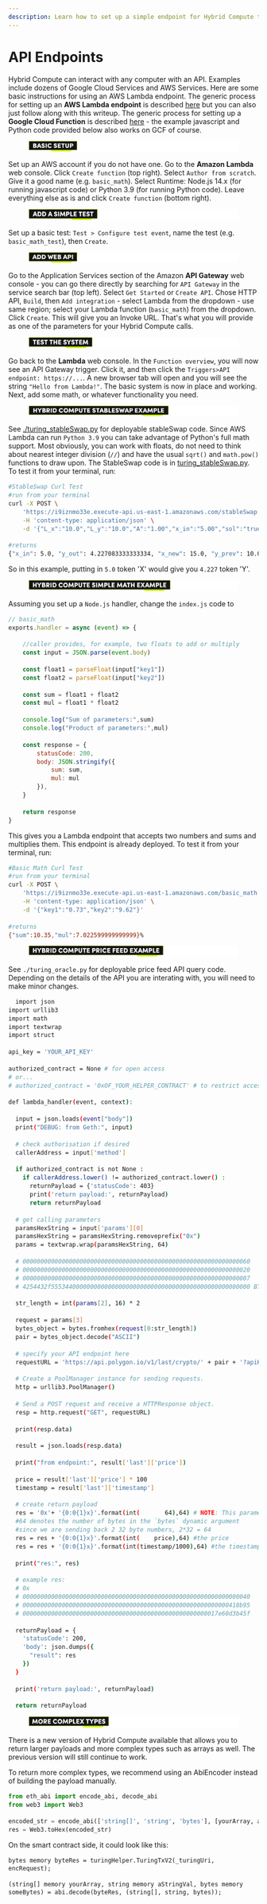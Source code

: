 ```yaml
---
description: Learn how to set up a simple endpoint for Hybrid Compute to interact with
---
```


# API Endpoints

Hybrid Compute can interact with any computer with an API. Examples include dozens of Google Cloud Services and AWS Services. Here are some basic instructions for using an AWS Lambda endpoint. The generic process for setting up an **AWS Lambda endpoint** is described [here](https://docs.aws.amazon.com/lambda/latest/dg/getting-started-create-function.html) but you can also just follow along with this writeup. The generic process for setting up a **Google Cloud Function** is described [here](https://cloud.google.com/functions/) - the example javascript and Python code provided below also works on GCF of course.



<figure><img src="../../.gitbook/assets/Artboard 1 (1).png" alt=""><figcaption></figcaption></figure>

Set up an AWS account if you do not have one. Go to the **Amazon Lambda** web console. Click `Create function` (top right). Select `Author from scratch`. Give it a good name (e.g. `basic_math`). Select Runtime: Node.js 14.x (for running javascript code) or Python 3.9 (for running Python code). Leave everything else as is and click `Create function` (bottom right).



<figure><img src="../../.gitbook/assets/Artboard 2 (7).png" alt=""><figcaption></figcaption></figure>

Set up a basic test: `Test > Configure test event`, name the test (e.g. `basic_math_test`), then `Create`.



<figure><img src="../../.gitbook/assets/Artboard 3 (1).png" alt=""><figcaption></figcaption></figure>

Go to the Application Services section of the Amazon **API Gateway** web console - you can go there directly by searching for `API Gateway` in the service search bar (top left). Select `Get Started` or `Create API`. Chose HTTP API, `Build`, then `Add integration` - select Lambda from the dropdown - use same region; select your Lambda function (`basic_math`) from the dropdown. Click `Create`. This will give you an Invoke URL. That's what you will provide as one of the parameters for your Hybrid Compute calls.



<figure><img src="../../.gitbook/assets/Artboard 4 (2).png" alt=""><figcaption></figcaption></figure>

Go back to the **Lambda** web console. In the `Function overview`, you will now see an API Gateway trigger. Click it, and then click the `Triggers>API endpoint: https://...`. A new browser tab will open and you will see the string `"Hello from Lambda!"`. The basic system is now in place and working. Next, add some math, or whatever functionality you need.



<figure><img src="../../.gitbook/assets/Artboard 5 (1).png" alt=""><figcaption></figcaption></figure>

See [./turing\_stableSwap.py](https://github.com/bobanetwork/boba/blob/develop/boba\_examples/turing-stable-swap/aws/turing\_stableSwap.py) for deployable stableSwap code. Since AWS Lambda can run `Python 3.9` you can take advantage of Python's full math support. Most obviously, you can work with floats, do not need to think about nearest integer division (`//`) and have the usual `sqrt()` and `math.pow()` functions to draw upon. The StableSwap code is in [turing\_stableSwap.py](https://github.com/bobanetwork/boba/blob/develop/boba\_examples/turing-stable-swap/aws/turing\_stableSwap.py). To test it from your terminal, run:

```bash
#StableSwap Curl Test
#run from your terminal
curl -X POST \
    'https://i9iznmo33e.execute-api.us-east-1.amazonaws.com/stableSwap' \
    -H 'content-type: application/json' \
    -d '{"L_x":"10.0","L_y":"10.0","A":"1.00","x_in":"5.00","sol":"true"}'

#returns
{"x_in": 5.0, "y_out": 4.227083333333334, "x_new": 15.0, "y_prev": 10.0, "y_new": 5.772916666666666, "sol": true}%
```

So in this example, putting in `5.0` token 'X' would give you `4.227` token 'Y'.



<figure><img src="../../.gitbook/assets/Artboard 6 (3).png" alt=""><figcaption></figcaption></figure>

Assuming you set up a `Node.js` handler, change the `index.js` code to

```javascript
// basic_math
exports.handler = async (event) => {

    //caller provides, for example, two floats to add or multiply
    const input = JSON.parse(event.body)

    const float1 = parseFloat(input["key1"])
    const float2 = parseFloat(input["key2"])

    const sum = float1 + float2
    const mul = float1 * float2

    console.log("Sum of parameters:",sum)
    console.log("Product of parameters:",mul)

    const response = {
        statusCode: 200,
        body: JSON.stringify({
            sum: sum,
            mul: mul
        }),
    }

    return response
}
```

This gives you a Lambda endpoint that accepts two numbers and sums and multiplies them. This endpoint is already deployed. To test it from your terminal, run:

```bash
#Basic Math Curl Test
#run from your terminal
curl -X POST \
    'https://i9iznmo33e.execute-api.us-east-1.amazonaws.com/basic_math' \
    -H 'content-type: application/json' \
    -d '{"key1":"0.73","key2":"9.62"}'

#returns
{"sum":10.35,"mul":7.022599999999999}%
```



<figure><img src="../../.gitbook/assets/Artboard 7.png" alt=""><figcaption></figcaption></figure>

See `./turing_oracle.py` for deployable price feed API query code. Depending on the details of the API you are interating with, you will need to make minor changes.

```bash
  import json
import urllib3
import math
import textwrap
import struct

api_key = 'YOUR_API_KEY'

authorized_contract = None # for open access
# or...
# authorized_contract = '0xOF_YOUR_HELPER_CONTRACT' # to restrict access to only your smart contract

def lambda_handler(event, context):

  input = json.loads(event["body"])
  print("DEBUG: from Geth:", input)

  # check authorisation if desired
  callerAddress = input['method']

  if authorized_contract is not None :
    if callerAddress.lower() != authorized_contract.lower() :
      returnPayload = {'statusCode': 403}
      print('return payload:', returnPayload)
      return returnPayload

  # get calling parameters
  paramsHexString = input['params'][0]
  paramsHexString = paramsHexString.removeprefix("0x")
  params = textwrap.wrap(paramsHexString, 64)

  # 0000000000000000000000000000000000000000000000000000000000000060
  # 0000000000000000000000000000000000000000000000000000000000000020
  # 0000000000000000000000000000000000000000000000000000000000000007
  # 4254432f55534400000000000000000000000000000000000000000000000000 BTC-USD, for example

  str_length = int(params[2], 16) * 2

  request = params[3]
  bytes_object = bytes.fromhex(request[0:str_length])
  pair = bytes_object.decode("ASCII")

  # specify your API endpoint here
  requestURL = 'https://api.polygon.io/v1/last/crypto/' + pair + '?apiKey=' + api_key

  # Create a PoolManager instance for sending requests.
  http = urllib3.PoolManager()

  # Send a POST request and receive a HTTPResponse object.
  resp = http.request("GET", requestURL)

  print(resp.data)

  result = json.loads(resp.data)

  print("from endpoint:", result['last']['price'])

  price = result['last']['price'] * 100
  timestamp = result['last']['timestamp']

  # create return payload
  res = '0x'+ '{0:0{1}x}'.format(int(       64),64) # NOTE: This parameter is not needed when using TuringTxV2()
  #64 denotes the number of bytes in the `bytes` dynamic argument
  #since we are sending back 2 32 byte numbers, 2*32 = 64
  res = res + '{0:0{1}x}'.format(int(    price),64) #the price
  res = res + '{0:0{1}x}'.format(int(timestamp/1000),64) #the timestamp

  print("res:", res)

  # example res:
  # 0x
  # 0000000000000000000000000000000000000000000000000000000000000040
  # 0000000000000000000000000000000000000000000000000000000000418b95
  # 0000000000000000000000000000000000000000000000000000017e60d3b45f

  returnPayload = {
    'statusCode': 200,
    'body': json.dumps({
      "result": res
    })
  }

  print('return payload:', returnPayload)

  return returnPayload

```



<figure><img src="../../.gitbook/assets/Artboard 8.png" alt=""><figcaption></figcaption></figure>

There is a new version of Hybrid Compute available that allows you to return larger payloads and more complex types such as arrays as well. The previous version will still continue to work.

To return more complex types, we recommend using an AbiEncoder instead of building the payload manually.

```python
from eth_abi import encode_abi, decode_abi
from web3 import Web3

encoded_str = encode_abi(['string[]', 'string', 'bytes'], [yourArray, aStringVal, someBytes])
res = Web3.toHex(encoded_str)
```

On the smart contract side, it could look like this:

```solidity
bytes memory byteRes = turingHelper.TuringTxV2(_turingUri, encRequest);

(string[] memory yourArray, string memory aStringVal, bytes memory someBytes) = abi.decode(byteRes, (string[], string, bytes));
```
